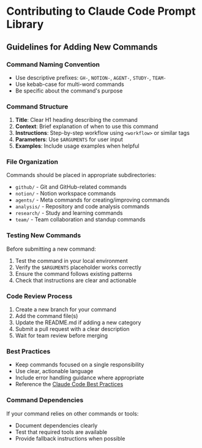 # Contributing to Claude Code Prompt Library

## Guidelines for Adding New Commands

### Command Naming Convention
- Use descriptive prefixes: `GH-`, `NOTION-`, `AGENT-`, `STUDY-`, `TEAM-`
- Use kebab-case for multi-word commands
- Be specific about the command's purpose

### Command Structure
1. **Title**: Clear H1 heading describing the command
2. **Context**: Brief explanation of when to use this command
3. **Instructions**: Step-by-step workflow using `<workflow>` or similar tags
4. **Parameters**: Use `$ARGUMENTS` for user input
5. **Examples**: Include usage examples when helpful

### File Organization
Commands should be placed in appropriate subdirectories:
- `github/` - Git and GitHub-related commands
- `notion/` - Notion workspace commands  
- `agents/` - Meta commands for creating/improving commands
- `analysis/` - Repository and code analysis commands
- `research/` - Study and learning commands
- `team/` - Team collaboration and standup commands

### Testing New Commands
Before submitting a new command:
1. Test the command in your local environment
2. Verify the `$ARGUMENTS` placeholder works correctly
3. Ensure the command follows existing patterns
4. Check that instructions are clear and actionable

### Code Review Process
1. Create a new branch for your command
2. Add the command file(s) 
3. Update the README.md if adding a new category
4. Submit a pull request with a clear description
5. Wait for team review before merging

### Best Practices
- Keep commands focused on a single responsibility
- Use clear, actionable language
- Include error handling guidance where appropriate
- Reference the [Claude Code Best Practices](https://www.anthropic.com/engineering/claude-code-best-practices)

### Command Dependencies
If your command relies on other commands or tools:
- Document dependencies clearly
- Test that required tools are available
- Provide fallback instructions when possible